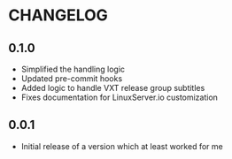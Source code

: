 # CHANGELOG

## 0.1.0

- Simplified the handling logic
- Updated pre-commit hooks
- Added logic to handle VXT release group subtitles
- Fixes documentation for LinuxServer.io customization

## 0.0.1

- Initial release of a version which at least worked for me
